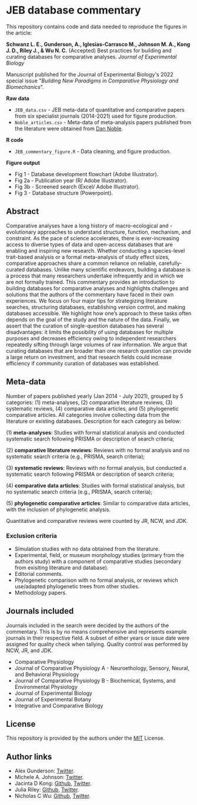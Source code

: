 # JEB database commentary

This repository contains code and data needed to reproduce the figures in the article:

**Schwanz L. E., Gunderson, A., Iglesias-Carrasco M., Johnson M. A., Kong J. D., Riley J., & Wu N. C.** (Accepted) Best practices for building and curating databases for comparative analyses. *Journal of Experimental Biology*

Manuscript published for the Journal of Experimental Biology's 2022 special issue "*Building New Paradigms in Comparative Physiology and Biomechanics*".

**Raw data**
- `JEB_data.csv` - JEB meta-data of quantitative and comparative papers from six specialist journals (2014-2021) used for figure production.
- `Noble_articles.csv` - Meta-data of meta-analysis papers published from the literature were obtained from [Dan Noble](https://github.com/daniel1noble/meta_physiology).

**R code**
- `JEB_commentary_figure.R` - Data cleaning, and figure production.

**Figure output**
- Fig 1 - Database development flowchart (Adobe Illustrator).
- Fig 2a - Publication year (R/ Adobe Illustrator).
- Fig 3b - Screened search (Excel/ Adobe Illustrator).
- Fig 3 - Database structure (Powerpoint).

## Abstract
Comparative analyses have a long history of macro-ecological and -evolutionary approaches to understand structure, function, mechanism, and constraint. As the pace of science accelerates, there is ever-increasing access to diverse types of data and open-access databases that are enabling and inspiring new research. Whether conducting a species-level trait-based analysis or a formal meta-analysis of study effect sizes, comparative approaches share a common reliance on reliable, carefully-curated databases. Unlike many scientific endeavors, building a database is a process that many researchers undertake infrequently and in which we are not formally trained. This commentary provides an introduction to building databases for comparative analyses and highlights challenges and solutions that the authors of the commentary have faced in their own experiences. We focus on four major tips for strategizing literature searches, structuring databases, establishing version control, and making databases accessible. We highlight how one’s approach to these tasks often depends on the goal of the study and the nature of the data. Finally, we assert that the curation of single-question databases has several disadvantages: it limits the possibility of using databases for multiple purposes and decreases efficiency owing to independent researchers repeatedly sifting through large volumes of raw information. We argue that curating databases that are broader than one research question can provide a large return on investment, and that research fields could increase efficiency if community curation of databases was established.

## Meta-data
Number of papers published yearly (Jan 2014 - July 2021), grouped by 5 categories: (1) meta-analyses, (2) comparative literature reviews, (3) systematic reviews, (4) comparative data articles, and (5) phylogenetic comparative articles. All categories involve collecting data from the literature or existing databases. Description for each category as below:

(1) **meta-analyses**: Studies with formal statistical analysis and conducted systematic search following PRISMA or description of search criteria;

(2) **comparative literature reviews**: Reviews with no formal analysis and no systematic search criteria (e.g., PRISMA, search criteria);

(3) **systematic reviews**: Reviews with no formal analysis, but conducted a systematic search following PRISMA or description of search criteria;

(4) **comparative data articles**: Studies with formal statistical analysis, but no systematic search criteria (e.g., PRISMA, search criteria);

(5) **phylogenetic comparative articles**: Similar to comparative data articles, with the inclusion of phylogenetic analysis.

Quantitative and comparative reviews were counted by JR, NCW, and JDK.

### Exclusion criteria
- Simulation studies with no data obtained from the literature.
- Experimental, field, or museum morphology studies (primary from the authors study) with a component of comparative studies (secondary from exisiting literature and database).
- Editorial comments.
- Phylogenetic comparison with no formal analysis, or reviews which use/adapted phylogenetic trees from other studies. 
- Methodology papers.

## Journals included
Journals included in the search were decided by the authors of the commentary. This is by no means comprehensive and represents example journals in their respective field. A subset of either years or issue date were assigned for quality check when tallying. Quality control was performed by NCW, JR, and JDK.

- Comparative Physiology
- Journal of Comparative Physiology A - Neuroethology, Sensory, Neural, and Behavioral Physiology
- Journal of Comparative Physiology B - Biochemical, Systems, and Environmental Physiology
- Journal of Experimental Biology
- Journal of Experimental Botany
- Integrative and Comparative Biology

## License
This repository is provided by the authors under the [MIT](https://opensource.org/licenses/MIT) License.

## Author links
- Alex Gunderson: [Twitter](https://twitter.com/gunderwhelming).
- Michele A. Johnson: [Twitter](https://twitter.com/lizardmichele).
- Jacinta D Kong: [Github](https://github.com/jacintak), [Twitter](https://twitter.com/jacintakong).
- Julia Riley: [Github](https://github.com/julia-riley), [Twitter](https://twitter.com/jr4science).
- Nicholas C Wu: [Github](https://github.com/nicholaswunz), [Twitter](https://twitter.com/nicholaswunz).

